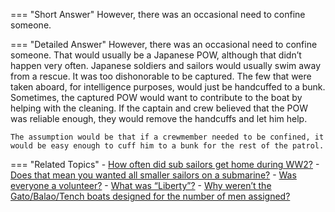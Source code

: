 
=== "Short Answer"
    However, there was an occasional need to confine someone.

=== "Detailed Answer"
    However, there was an occasional need to confine someone.  That would usually be a Japanese POW, although that didn’t happen very often.  Japanese soldiers and sailors would usually swim away from a rescue.  It was too dishonorable to be captured.  The few that were taken aboard, for intelligence purposes, would just be handcuffed to a bunk.  Sometimes, the captured POW would want to contribute to the boat by helping with the cleaning.  If the captain and crew believed that the POW was reliable enough, they would remove the handcuffs and let him help.

    The assumption would be that if a crewmember needed to be confined, it would be easy enough to cuff him to a bunk for the rest of the patrol.

=== "Related Topics"
    - [How often did sub sailors get home during WW2?](../FAQs/how-often-did-sub-sailors-get-home-during-ww2.md)
    - [Does that mean you wanted all smaller sailors on a submarine?](../FAQs/does-that-mean-you-wanted-all-smaller-sailors-on-a-submarine.md)
    - [Was everyone a volunteer?](../FAQs/was-everyone-a-volunteer.md)
    - [What was “Liberty”?](../FAQs/what-was-liberty.md)
    - [Why weren’t the Gato/Balao/Tench boats designed for the number of men assigned?](../FAQs/why-werent-the-gatobalaotench-boats-designed-for-the-number-of-men-assigned.md)
